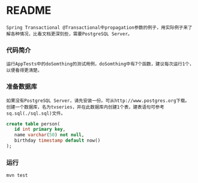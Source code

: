 README
===========================
    Spring Transactional @Transactional中propagation参数的例子，用实际例子来了解各种情况，比看文档更深刻些，需要PostgreSQL Server。 

### 代码简介
    运行AppTests中的doSomthing的测试用例，doSomthing中有7个函数，建议每次运行1个，以便看得更清楚。

### 准备数据库
    如果没有PostgreSQL Server，请先安装一份。可从http://www.postgres.org下载。
    创建一个数据库，名为tvseries，并在此数据库内创建1个表，建表语句可参考sq.sql(./sql.sql)文件。
````SQL
create table person(
   id int primary key,
   name varchar(50) not null,
   birthday timestamp default now()
);
````

### 运行
```bash
mvn test
```

